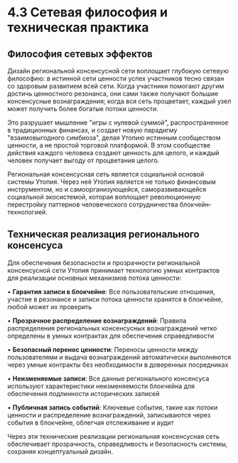 # 4.3 Сетевая философия и техническая практика

## Философия сетевых эффектов

Дизайн региональной консенсусной сети воплощает глубокую сетевую философию: в истинной сети ценности успех участников тесно связан со здоровым развитием всей сети. Когда участники помогают другим достичь ценностного резонанса, они сами также получают большие консенсусные вознаграждения; когда вся сеть процветает, каждый узел может получить более богатые потоки ценности.

Это разрушает мышление "игры с нулевой суммой", распространенное в традиционных финансах, и создает новую парадигму "взаимовыгодного симбиоза", делая Утопию истинным сообществом ценности, а не простой торговой платформой. В этом сообществе действия каждого человека создают ценность для целого, и каждый человек получает выгоду от процветания целого.

Региональная консенсусная сеть является социальной основой системы Утопия. Через неё Утопия является не только финансовым инструментом, но и самоорганизующейся, саморазвивающейся социальной экосистемой, которая воплощает революционную перестройку паттернов человеческого сотрудничества блокчейн-технологией.

## Техническая реализация регионального консенсуса

Для обеспечения безопасности и прозрачности региональной консенсусной сети Утопия принимает технологию умных контрактов для реализации основных механизмов потока ценности:

• **Гарантия записи в блокчейне**: Все пользовательские отношения, участие в резонансе и записи потока ценности хранятся в блокчейне, любой может их проверить

• **Прозрачное распределение вознаграждений**: Правила распределения региональных консенсусных вознаграждений четко определены в умных контрактах для обеспечения справедливости

• **Безопасный перенос ценности**: Переносы ценности между пользователями и выдача вознаграждений автоматически выполняются через умные контракты без необходимости в доверенных посредниках

• **Неизменяемые записи**: Все данные регионального консенсуса используют характеристики неизменяемости блокчейна для обеспечения подлинности исторических записей

• **Публичная запись событий**: Ключевые события, такие как потоки ценности и распределение вознаграждений, записываются через события в блокчейне, облегчая отслеживание и аудит

Через эти технические реализации региональная консенсусная сеть обеспечивает прозрачность, справедливость и безопасность системы, сохраняя концептуальный дизайн.